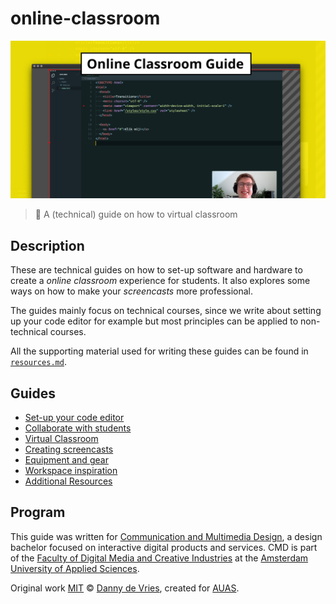 # online-classroom

![GitHub Banner](github-banner.jpg)

> 📖 A (technical) guide on how to virtual classroom

## Description

These are technical guides on how to set-up software and hardware to create a _online classroom_ experience for students. It also explores some ways on how to make your _screencasts_ more professional.

The guides mainly focus on technical courses, since we write about setting up your code editor for example but most principles can be applied to non-technical courses.

All the supporting material used for writing these guides can be found in [`resources.md`](/resources.md).

## Guides

- [Set-up your code editor](guides/editor.md)
- [Collaborate with students](/guides/share.md)
- [Virtual Classroom](/guides/classroom.md)
- [Creating screencasts](/guides/screencasts.md)
- [Equipment and gear](/guides/gear.md)
- [Workspace inspiration](/guides/workspace.md)
- [Additional Resources](/resources.md)

## Program

This guide was written for [Communication and Multimedia Design][bachelor], a
design bachelor focused on interactive digital products and services. CMD is
part of the [Faculty of Digital Media and Creative Industries][faculty] at the
[Amsterdam University of Applied Sciences][university].

Original work [MIT](license) © [Danny de Vries](https://www.github.com/dandevri), created for [AUAS](https://www.amsterdamuas.com/).

[bachelor]: https://www.cmd-amsterdam.nl/english/
[faculty]: https://www.amsterdamuas.com/faculty/fdmci/faculty-of-digital-media-and-creative-industries.html
[university]: https://www.amsterdamuas.com
